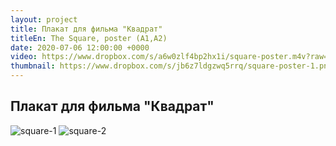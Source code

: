 ```yaml
---
layout: project
title: Плакат для фильма "Квадрат"
titleEn: The Square, poster (A1,A2)
date: 2020-07-06 12:00:00 +0000
video: https://www.dropbox.com/s/a6w0zlf4bp2hx1i/square-poster.m4v?raw=1
thumbnail: https://www.dropbox.com/s/jb6z7ldgzwq5rrq/square-poster-1.png?raw=1
--- 
```


## <span class="mark">Плакат для фильма "Квадрат"</span>

![square-1](https://www.dropbox.com/s/pju93ge2kyfquio/square-poster-1.jpg?raw=1)
![square-2](https://www.dropbox.com/s/lc495dow6pmzopz/square-poster-2.jpg?raw=1)

